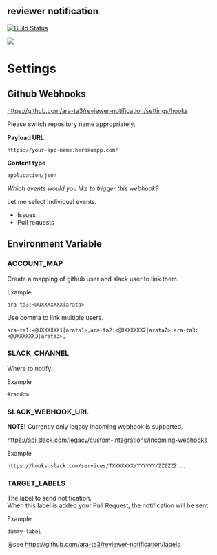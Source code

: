 reviewer notification
---

[![Build Status](https://travis-ci.com/ara-ta3/reviewer-notification.svg?branch=master)](https://travis-ci.com/ara-ta3/reviewer-notification)

[![](https://www.herokucdn.com/deploy/button.svg)](https://heroku.com/deploy?template=https://github.com/ara-ta3/reviewer-notification)

# Settings

## Github Webhooks

https://github.com/ara-ta3/reviewer-notification/settings/hooks  

Please switch repository name appropriately.  

**Payload URL**

```
https://your-app-name.herokuapp.com/
```

**Content type**  

```
application/json
```

*Which events would you like to trigger this webhook?*  

Let me select individual events.  

- Issues
- Pull requests

## Environment Variable

### ACCOUNT_MAP

Create a mapping of github user and slack user to link them.

Example

```
ara-ta3:<@UXXXXXXX|arata>
```

Use comma to link multiple users.

```
ara-ta1:<@UXXXXXX1|arata1>,ara-ta2:<@UXXXXXX2|arata2>,ara-ta3:<@UXXXXXX3|arata3>,
```

### SLACK_CHANNEL

Where to notify.

Example

```
#random
```

### SLACK_WEBHOOK_URL

**NOTE!** Currently only legacy incoming webhook is supported.  

https://api.slack.com/legacy/custom-integrations/incoming-webhooks  

Example

```
https://hooks.slack.com/services/TXXXXXXX/YYYYYY/ZZZZZZ...
```

### TARGET_LABELS

The label to send notification.  
When this label is added your Pull Request, the notification will be sent.  

Example 

```
dummy-label
```

@see https://github.com/ara-ta3/reviewer-notification/labels  



